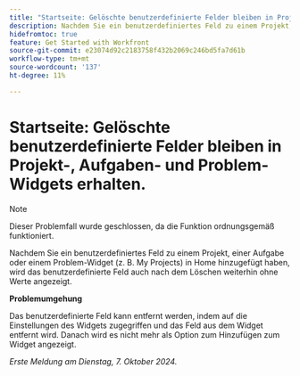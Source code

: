 ```yaml
---
title: "Startseite: Gelöschte benutzerdefinierte Felder bleiben in Projekt-, Aufgaben- und Problem-Widgets erhalten."
description: Nachdem Sie ein benutzerdefiniertes Feld zu einem Projekt, einer Aufgabe oder einem Problem-Widget (z. B. My Projects) in Home hinzugefügt haben, wird das benutzerdefinierte Feld auch nach dem Löschen weiterhin ohne Werte angezeigt."
hidefromtoc: true
feature: Get Started with Workfront
source-git-commit: e23074d92c2183758f432b2069c246bd5fa7d61b
workflow-type: tm+mt
source-wordcount: '137'
ht-degree: 11%

---
```


# Startseite: Gelöschte benutzerdefinierte Felder bleiben in Projekt-, Aufgaben- und Problem-Widgets erhalten.

>[!NOTE]
>
>Dieser Problemfall wurde geschlossen, da die Funktion ordnungsgemäß funktioniert.

Nachdem Sie ein benutzerdefiniertes Feld zu einem Projekt, einer Aufgabe oder einem Problem-Widget (z. B. My Projects) in Home hinzugefügt haben, wird das benutzerdefinierte Feld auch nach dem Löschen weiterhin ohne Werte angezeigt.

**Problemumgehung**

Das benutzerdefinierte Feld kann entfernt werden, indem auf die Einstellungen des Widgets zugegriffen und das Feld aus dem Widget entfernt wird. Danach wird es nicht mehr als Option zum Hinzufügen zum Widget angezeigt.

_Erste Meldung am Dienstag, 7. Oktober 2024._
